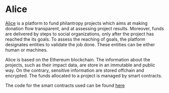 # Alice 

[Alice](http://alice.si/) is a platform to fund philantropy projects which aims at making donation flow transparent, and at 
assessing project results.
Moreover, funds are delivered by steps to social organizations, only after the project has reached the its goals. To assess 
the reaching of goals, the platform designates entities to validate the job done. These entities can be either human or machines.

Alice is based on the Ethereum blockchain. The information about the projects, such as their impact data, are store 
in an immutable and public way. On the contrary, sensitive information are stored offchain and encrypted.
The funds allocated to a project is managed by smart contracts.

The code for the smart contracts used can be found [here](https://github.com/alice-si/contracts)
